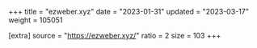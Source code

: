 +++
title = "ezweber.xyz"
date = "2023-01-31"
updated = "2023-03-17"
weight = 105051

[extra]
source = "https://ezweber.xyz/"
ratio = 2
size = 103
+++
